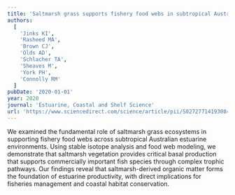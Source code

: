 ```yaml
---
title: 'Saltmarsh grass supports fishery food webs in subtropical Australian estuaries'
authors:
  [
    'Jinks KI',
    'Rasheed MA',
    'Brown CJ',
    'Olds AD',
    'Schlacher TA',
    'Sheaves M',
    'York PH',
    'Connolly RM'
  ]
pubDate: '2020-01-01'
year: 2020
journal: 'Estuarine, Coastal and Shelf Science'
url: 'https://www.sciencedirect.com/science/article/pii/S0272771419308492'
---
```


We examined the fundamental role of saltmarsh grass ecosystems in supporting fishery food webs across subtropical Australian estuarine environments. Using stable isotope analysis and food web modeling, we demonstrate that saltmarsh vegetation provides critical basal production that supports commercially important fish species through complex trophic pathways. Our findings reveal that saltmarsh-derived organic matter forms the foundation of estuarine productivity, with direct implications for fisheries management and coastal habitat conservation.
